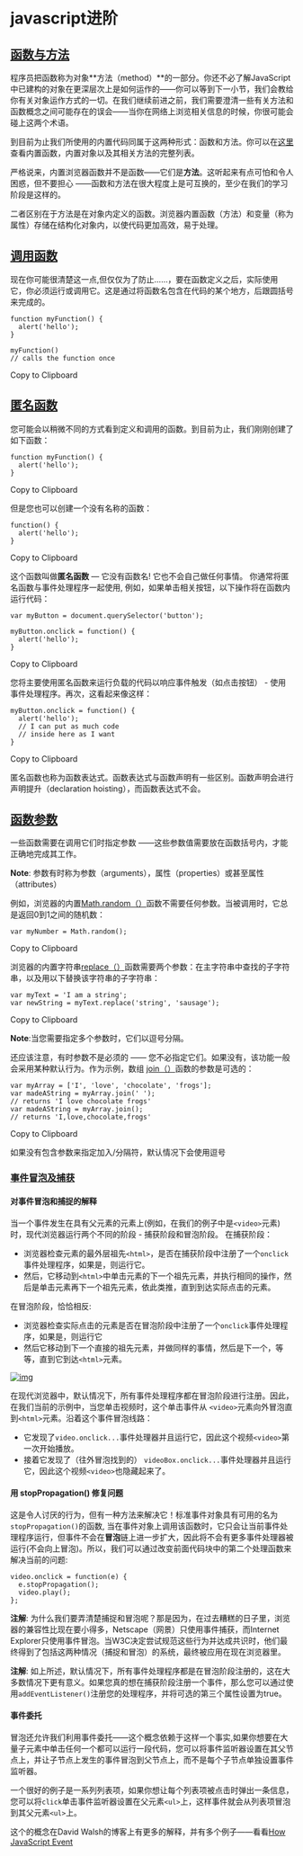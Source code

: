 # javascript进阶

## [函数与方法](https://developer.mozilla.org/zh-CN/docs/learn/JavaScript/Building_blocks/Functions#函数与方法)

程序员把函数称为对象**方法（method）**的一部分。你还不必了解JavaScript中已建构的对象在更深层次上是如何运作的——你可以等到下一小节，我们会教给你有关对象运作方式的一切。在我们继续前进之前，我们需要澄清一些有关方法和函数概念之间可能存在的误会——当你在网络上浏览相关信息的时候，你很可能会碰上这两个术语。

到目前为止我们所使用的内置代码同属于这两种形式：函数和方法。你可以在[这里](https://developer.mozilla.org/zh-CN/docs/Web/JavaScript/Reference/Global_Objects)查看内置函数，内置对象以及其相关方法的完整列表。

严格说来，内置浏览器函数并不是函数——它们是**方法**。这听起来有点可怕和令人困惑，但不要担心 ——函数和方法在很大程度上是可互换的，至少在我们的学习阶段是这样的。

二者区别在于方法是在对象内定义的函数。浏览器内置函数（方法）和变量（称为属性）存储在结构化对象内，以使代码更加高效，易于处理。

## [调用函数](https://developer.mozilla.org/zh-CN/docs/learn/JavaScript/Building_blocks/Functions#调用函数)

现在你可能很清楚这一点,但仅仅为了防止……，要在函数定义之后，实际使用它，你必须运行或调用它。这是通过将函数名包含在代码的某个地方，后跟圆括号来完成的。

```
function myFunction() {
  alert('hello');
}

myFunction()
// calls the function once
```

Copy to Clipboard

## [匿名函数](https://developer.mozilla.org/zh-CN/docs/learn/JavaScript/Building_blocks/Functions#匿名函数)

您可能会以稍微不同的方式看到定义和调用的函数。到目前为止，我们刚刚创建了如下函数：

```
function myFunction() {
  alert('hello');
}
```

Copy to Clipboard

但是您也可以创建一个没有名称的函数：

```
function() {
  alert('hello');
}
```

Copy to Clipboard

这个函数叫做**匿名函数** — 它没有函数名! 它也不会自己做任何事情。 你通常将匿名函数与事件处理程序一起使用, 例如，如果单击相关按钮，以下操作将在函数内运行代码：

```
var myButton = document.querySelector('button');

myButton.onclick = function() {
  alert('hello');
}
```

Copy to Clipboard

您将主要使用匿名函数来运行负载的代码以响应事件触发（如点击按钮） - 使用事件处理程序。再次，这看起来像这样：

```
myButton.onclick = function() {
  alert('hello');
  // I can put as much code
  // inside here as I want
}
```

Copy to Clipboard

匿名函数也称为函数表达式。函数表达式与函数声明有一些区别。函数声明会进行声明提升（declaration hoisting），而函数表达式不会。

## [函数参数](https://developer.mozilla.org/zh-CN/docs/learn/JavaScript/Building_blocks/Functions#函数参数)

一些函数需要在调用它们时指定参数 ——这些参数值需要放在函数括号内，才能正确地完成其工作。

**Note**: 参数有时称为参数（arguments），属性（properties）或甚至属性（attributes）

例如，浏览器的内置[Math.random（）](https://developer.mozilla.org/en-US/docs/Web/JavaScript/Reference/Global_Objects/Math/random)函数不需要任何参数。当被调用时，它总是返回0到1之间的随机数：

```
var myNumber = Math.random();
```

Copy to Clipboard

浏览器的内置字符串[replace（）](https://developer.mozilla.org/en-US/docs/Web/JavaScript/Reference/Global_Objects/String/replace)函数需要两个参数：在主字符串中查找的子字符串，以及用以下替换该字符串的子字符串：

```
var myText = 'I am a string';
var newString = myText.replace('string', 'sausage');
```

Copy to Clipboard

**Note**:当您需要指定多个参数时，它们以逗号分隔。

还应该注意，有时参数不是必须的 —— 您不必指定它们。如果没有，该功能一般会采用某种默认行为。作为示例，数组 [join（）](https://developer.mozilla.org/en-US/docs/Web/JavaScript/Reference/Global_Objects/Array/join)函数的参数是可选的：

```
var myArray = ['I', 'love', 'chocolate', 'frogs'];
var madeAString = myArray.join(' ');
// returns 'I love chocolate frogs'
var madeAString = myArray.join();
// returns 'I,love,chocolate,frogs'
```

Copy to Clipboard

如果没有包含参数来指定加入/分隔符，默认情况下会使用逗号

### [事件冒泡及捕获](https://developer.mozilla.org/zh-CN/docs/Learn/JavaScript/Building_blocks/Events#事件冒泡及捕获)

#### 对事件冒泡和捕捉的解释

当一个事件发生在具有父元素的元素上(例如，在我们的例子中是`<video>`元素)时，现代浏览器运行两个不同的阶段 - 捕获阶段和冒泡阶段。 在捕获阶段：

- 浏览器检查元素的最外层祖先`<html>`，是否在捕获阶段中注册了一个`onclick`事件处理程序，如果是，则运行它。
- 然后，它移动到`<html>`中单击元素的下一个祖先元素，并执行相同的操作，然后是单击元素再下一个祖先元素，依此类推，直到到达实际点击的元素。

在冒泡阶段，恰恰相反:

- 浏览器检查实际点击的元素是否在冒泡阶段中注册了一个`onclick`事件处理程序，如果是，则运行它
- 然后它移动到下一个直接的祖先元素，并做同样的事情，然后是下一个，等等，直到它到达`<html>`元素。

[![img](https://cdn.u1n1.com/img/picgobubbling-capturing.png)](https://mdn.mozillademos.org/files/14075/bubbling-capturing.png)


在现代浏览器中，默认情况下，所有事件处理程序都在冒泡阶段进行注册。因此，在我们当前的示例中，当您单击视频时，这个单击事件从 `<video>`元素向外冒泡直到`<html>`元素。沿着这个事件冒泡线路：

- 它发现了`video.onclick...`事件处理器并且运行它，因此这个视频`<video>`第一次开始播放。
- 接着它发现了（往外冒泡找到的） `videoBox.onclick...`事件处理器并且运行它，因此这个视频`<video>`也隐藏起来了。

####  用 stopPropagation() 修复问题

这是令人讨厌的行为，但有一种方法来解决它！标准事件对象具有可用的名为 `stopPropagation()`的函数, 当在事件对象上调用该函数时，它只会让当前事件处理程序运行，但事件不会在**冒泡**链上进一步扩大，因此将不会有更多事件处理器被运行(不会向上冒泡)。所以，我们可以通过改变前面代码块中的第二个处理函数来解决当前的问题:

```
video.onclick = function(e) {
  e.stopPropagation();
  video.play();
};
```

**注解**: 为什么我们要弄清楚捕捉和冒泡呢？那是因为，在过去糟糕的日子里，浏览器的兼容性比现在要小得多，Netscape（网景）只使用事件捕获，而Internet Explorer只使用事件冒泡。当W3C决定尝试规范这些行为并达成共识时，他们最终得到了包括这两种情况（捕捉和冒泡）的系统，最终被应用在现在浏览器里。

**注解**: 如上所述，默认情况下，所有事件处理程序都是在冒泡阶段注册的，这在大多数情况下更有意义。如果您真的想在捕获阶段注册一个事件，那么您可以通过使用`addEventListener()`注册您的处理程序，并将可选的第三个属性设置为true。

#### 事件委托

冒泡还允许我们利用事件委托——这个概念依赖于这样一个事实,如果你想要在大量子元素中单击任何一个都可以运行一段代码，您可以将事件监听器设置在其父节点上，并让子节点上发生的事件冒泡到父节点上，而不是每个子节点单独设置事件监听器。

一个很好的例子是一系列列表项，如果你想让每个列表项被点击时弹出一条信息，您可以将`click`单击事件监听器设置在父元素`<ul>`上，这样事件就会从列表项冒泡到其父元素`<ul>`上。

这个的概念在David Walsh的博客上有更多的解释，并有多个例子——看看[How JavaScript Event](https://davidwalsh.name/event-delegate)